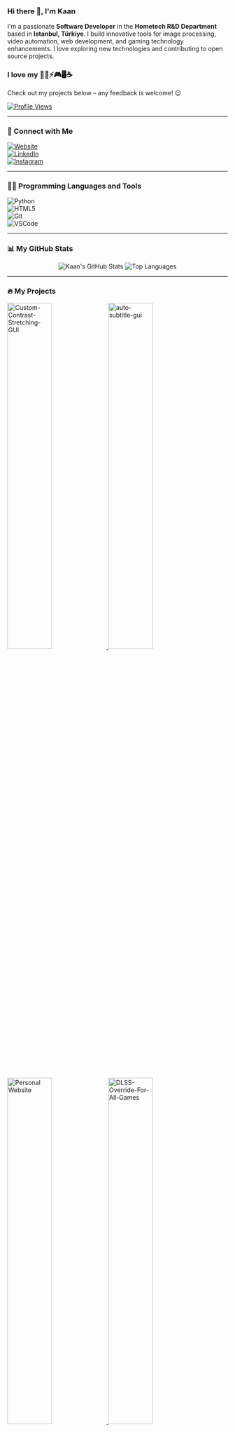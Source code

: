 ### Hi there 👋, I'm Kaan

I'm a passionate **Software Developer** in the **Hometech R&D Department** based in **Istanbul, Türkiye**. I build innovative tools for image processing, video automation, web development, and gaming technology enhancements. I love exploring new technologies and contributing to open source projects.

### I love my 👨‍💻⚡🎮🖥☕  
Check out my projects below – any feedback is welcome! 😉

[![Profile Views](https://komarev.com/ghpvc/?username=kaanaldemir)](https://github.com/kaanaldemir)

---

### 🚀 Connect with Me

[![Website](https://img.shields.io/badge/Website-kaanaldemir.com-brightgreen?style=for-the-badge&logo=google-chrome)](https://kaanaldemir.com)  
[![LinkedIn](https://img.shields.io/badge/LinkedIn-Kaan-blue?style=for-the-badge&logo=linkedin)](https://linkedin.com/in/kaan-aldemir)  
[![Instagram](https://img.shields.io/badge/Instagram-Kaan-E4405F?style=for-the-badge&logo=instagram)](https://instagram.com/kaanaldemir)

<!-- Remove extra line breaks so that the badges remain inline -->
  
---

### 👨‍💻 Programming Languages and Tools

![Python](https://skillicons.dev/icons?i=python)  
![HTML5](https://skillicons.dev/icons?i=html)  
![Git](https://skillicons.dev/icons?i=git)  
![VSCode](https://skillicons.dev/icons?i=vscode)

<!-- The above icons are placed inline; if needed, remove the line breaks between them -->

---

### 📊 My GitHub Stats

<p align="center">
  <img src="https://github-readme-stats.vercel.app/api?username=kaanaldemir&show_icons=true&theme=tokyonight&hide_border=true" alt="Kaan's GitHub Stats" style="vertical-align: top;" />
  <img src="https://github-readme-stats.vercel.app/api/top-langs/?username=kaanaldemir&layout=compact&theme=tokyonight&hide_border=true" alt="Top Languages" style="vertical-align: top;" />
</p>

---

### 🔥 My Projects

<p align="left">
  <a href="https://github.com/kaanaldemir/Custom-Contrast-Stretching-GUI">
    <img width="45%" alt="Custom-Contrast-Stretching-GUI" src="https://github-readme-stats.vercel.app/api/pin/?username=kaanaldemir&repo=Custom-Contrast-Stretching-GUI&theme=tokyonight&hide_border=true" />
  </a>
  <a href="https://github.com/kaanaldemir/auto-subtitle-gui">
    <img width="45%" alt="auto-subtitle-gui" src="https://github-readme-stats.vercel.app/api/pin/?username=kaanaldemir&repo=auto-subtitle-gui&theme=tokyonight&hide_border=true" />
  </a>
</p>
<p align="left">
  <a href="https://github.com/kaanaldemir/kaanaldemir.github.io">
    <img width="45%" alt="Personal Website" src="https://github-readme-stats.vercel.app/api/pin/?username=kaanaldemir&repo=kaanaldemir.github.io&theme=tokyonight&hide_border=true" />
  </a>
  <a href="https://github.com/kaanaldemir/DLSS-Override-For-All-Games">
    <img width="45%" alt="DLSS-Override-For-All-Games" src="https://github-readme-stats.vercel.app/api/pin/?username=kaanaldemir&repo=DLSS-Override-For-All-Games&theme=tokyonight&hide_border=true" />
  </a>
</p>

---

### ☕ Support My Work

<a href="https://www.buymeacoffee.com/kaanaldemir" target="_blank">
  <img src="https://cdn.buymeacoffee.com/buttons/v2/default-yellow.png" alt="Buy Me A Coffee" style="height: 60px !important;width: 217px !important;">
</a>
